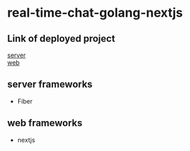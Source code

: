 # real-time-chat-golang-nextjs

## Link of deployed project

[server](https://real-time-chat-golang.herokuapp.com/)<br>
[web](https://real-time-chat-golang-nextjs.alailsonko.vercel.app/)<br>

## server frameworks

* Fiber 

## web frameworks

* nextjs